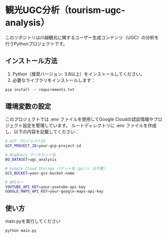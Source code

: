 # 観光UGC分析（tourism-ugc-analysis）

このリポジトリは川越観光に関するユーザー生成コンテンツ（UGC）の分析を行うPythonプロジェクトです。

## インストール方法

1. Python（推奨バージョン: 3.8以上）をインストールしてください。
2. 必要なライブラリをインストールします：

```bash
pip install -r requirements.txt
```

## 環境変数の設定

このプロジェクトでは .env ファイルを使用してGoogle Cloudの認証情報やプロジェクト設定を管理しています。
ルートディレクトリに .env ファイルを作成し、以下の内容を記載してください：

```bash
# GCP プロジェクトID
GCP_PROJECT_ID=your-gcp-project-id

# BigQuery データセット名
BQ_DATASET=ugc_analysis

# Google Cloud Storage バケット名（gs:// は不要）
GCS_BUCKET=your-gcs-bucket-name

# APIキー
YOUTUBE_API_KEY=your-youtube-api-key
GOOGLE_MAPS_API_KEY=your-google-maps-api-key
```

## 使い方

main.pyを実行してください

```bash
python main.py
```